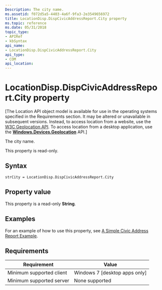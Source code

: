 ```yaml
---
Description: The city name.
ms.assetid: f072d5a5-4403-4a6f-9fa3-2e3549656972
title: LocationDisp.DispCivicAddressReport.City property
ms.topic: reference
ms.date: 05/31/2018
topic_type: 
- APIRef
- kbSyntax
api_name: 
- LocationDisp.DispCivicAddressReport.City
api_type: 
- COM
api_location: 
---
```


# LocationDisp.DispCivicAddressReport.City property

\[The Location API object model is available for use in the operating systems specified in the Requirements section. It may be altered or unavailable in subsequent versions. Instead, to access location from a website, use the [W3C Geolocation API](/previous-versions/windows/internet-explorer/ie-developer/samples/gg589513(v=vs.85)). To access location from a desktop application, use the [**Windows.Devices.Geolocation**](/uwp/api/Windows.Devices.Geolocation) API.\]

The city name.

This property is read-only.

## Syntax


```JScript
strCity = LocationDisp.DispCivicAddressReport.City
```



## Property value

This property is a read-only **String**.

## Examples

For an example of how to use this property, see [A Simple Civic Address Report Example](/uwp/api/Windows.Devices.Geolocation).

## Requirements



| Requirement | Value |
|-------------------------------------|--------------------------------------------|
| Minimum supported client<br/> | Windows 7 \[desktop apps only\]<br/> |
| Minimum supported server<br/> | None supported<br/>                  |



 

